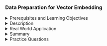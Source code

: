 ### Data Preparation for Vector Embedding
<details><summary>Prerequisites and Learning Objectives</summary>

#### Prerequisites and Learning Objectives:

**Prerequisites:**
- Basic understanding of vector embedding models.
- Familiarity with deep learning concepts.
- Knowledge of data preprocessing techniques.

**Learning Objectives:**
- Understand the purpose of data preparation for vector embedding.
- Learn about common data preparation steps for different types of data.
- Explore considerations for optimizing data for vector embedding models.

</details>
<details><summary>Description</summary>

#### Description:

**1. Purpose of Data Preparation for Vector Embedding:**
   - Data preparation ensures that raw data is transformed into a format suitable for training and using vector embedding models.
   - It involves cleaning, encoding, and structuring data to capture meaningful semantic relationships.

**2. Common Data Preparation Steps:**
   - **Text Data:**
     - **Tokenization:** Break text into tokens (words, phrases) for embedding.
     - **Cleaning:** Remove stop words, punctuation, and irrelevant characters.
     - **Padding/Truncation:** Adjust the length of sequences to a uniform size.
   - **Image Data:**
     - **Resizing:** Ensure images are of consistent dimensions for processing.
     - **Normalization:** Scale pixel values to a standard range.
   - **Graph Data:**
     - **Node and Edge Encoding:** Encode nodes and edges for graph-based embeddings.
   - **Time-Series Data:**
     - **Resampling:** Adjust temporal granularity if needed.
     - **Feature Engineering:** Extract relevant features for embedding.

**3. Handling Categorical Variables:**
   - Encode categorical variables using techniques like one-hot encoding or embeddings.
   - Ensure that categorical variables are represented in a way that captures their semantic relationships.

**4. Training and Validation Split:**
   - Split the dataset into training and validation sets to assess model generalization.
   - Shuffle the data to avoid biases introduced by the order of the records.

**5. Optimizing for Model Performance:**
   - Balance class distribution to prevent the model from favoring dominant classes.
   - Address issues like class imbalance, outliers, and missing values.

</details>
<details><summary>Real World Application</summary>

#### Real World Application:

**Review Sentiment Analysis:**
   - **Scenario:** Training a sentiment analysis model using reviews.
   - **Data Preparation Steps:**
     - Tokenize and clean review text.
     - Encode sentiment labels (positive, negative) for training.
     - Balance class distribution for optimal model performance.

</details>
<details><summary>Summary</summary>

#### Summary:

Data preparation for vector embedding involves preprocessing raw data to create a structured and clean dataset suitable for training and using vector embedding models. The goal is to capture meaningful semantic relationships in the resulting vector representations.

</details>
<details><summary>Practice Questions</summary>

#### Practice Questions:

1. Why is data preparation important in the context of vector embedding?
2. Name common data preparation steps for text data in vector embedding.
3. How can categorical variables be handled during data preparation for vector embedding?
4. Why is it necessary to balance class distribution in the dataset during data preparation?
5. Provide examples of data preparation steps for image data in vector embedding.

</details>